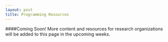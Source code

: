 ```yaml
---
layout: post
title: Programming Resources
---
```


####Coming Soon!
More content and resources for research organizations will be added to this page in the upcoming weeks.

